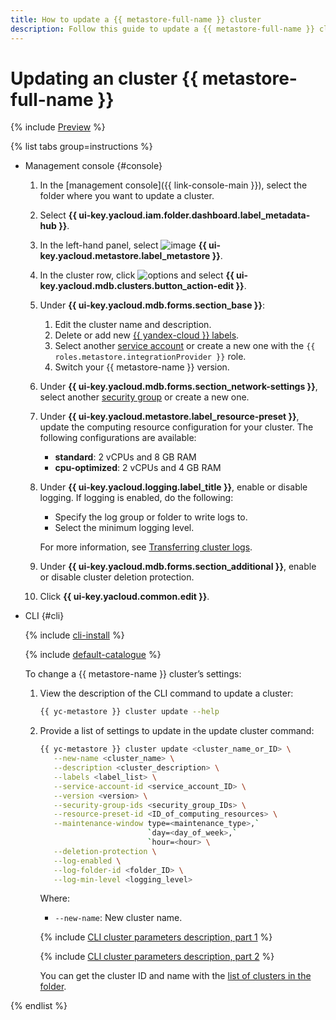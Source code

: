 ```yaml
---
title: How to update a {{ metastore-full-name }} cluster
description: Follow this guide to update a {{ metastore-full-name }} cluster.
---
```


# Updating an cluster {{ metastore-full-name }}

{% include [Preview](../../../_includes/note-preview.md) %}

{% list tabs group=instructions %}

- Management console {#console}

  1. In the [management console]({{ link-console-main }}), select the folder where you want to update a cluster.
  1. Select **{{ ui-key.yacloud.iam.folder.dashboard.label_metadata-hub }}**.
  1. In the left-hand panel, select ![image](../../../_assets/console-icons/database.svg) **{{ ui-key.yacloud.metastore.label_metastore }}**.
  1. In the cluster row, click ![options](../../../_assets/console-icons/ellipsis.svg) and select **{{ ui-key.yacloud.mdb.clusters.button_action-edit }}**.
  1. Under **{{ ui-key.yacloud.mdb.forms.section_base }}**:
  
        1. Edit the cluster name and description.
        1. Delete or add new [{{ yandex-cloud }} labels](../../../resource-manager/concepts/labels.md).
        1. Select another [service account](../../../iam/concepts/users/service-accounts.md) or create a new one with the `{{ roles.metastore.integrationProvider }}` role.
        1. Switch your {{ metastore-name }} version.

  1. Under **{{ ui-key.yacloud.mdb.forms.section_network-settings }}**, select another [security group](configure-security-group.md) or create a new one.
  1. Under **{{ ui-key.yacloud.metastore.label_resource-preset }}**, update the computing resource configuration for your cluster. The following configurations are available:

        * **standard**: 2 vCPUs and 8 GB RAM
        * **cpu-optimized**: 2 vCPUs and 4 GB RAM

  1. Under **{{ ui-key.yacloud.logging.label_title }}**, enable or disable logging. If logging is enabled, do the following:
      * Specify the log group or folder to write logs to.
      * Select the minimum logging level. 
      
      For more information, see [Transferring cluster logs](logging.md).
  1. Under **{{ ui-key.yacloud.mdb.forms.section_additional }}**, enable or disable cluster deletion protection.
  1. Click **{{ ui-key.yacloud.common.edit }}**.

- CLI {#cli}

  {% include [cli-install](../../../_includes/cli-install.md) %}

  {% include [default-catalogue](../../../_includes/default-catalogue.md) %}

  To change a {{ metastore-name }} cluster’s settings:

  1. View the description of the CLI command to update a cluster:
 
      ```bash
      {{ yc-metastore }} cluster update --help
      ```

  1. Provide a list of settings to update in the update cluster command:

      ```bash
      {{ yc-metastore }} cluster update <cluster_name_or_ID> \
         --new-name <cluster_name> \
         --description <cluster_description> \
         --labels <label_list> \
         --service-account-id <service_account_ID> \
         --version <version> \
         --security-group-ids <security_group_IDs> \
         --resource-preset-id <ID_of_computing_resources> \
         --maintenance-window type=<maintenance_type>,`
                              `day=<day_of_week>,`
                              `hour=<hour> \
         --deletion-protection \
         --log-enabled \
         --log-folder-id <folder_ID> \
         --log-min-level <logging_level>
      ```
      Where:

      * `--new-name`: New cluster name.

      {% include [CLI cluster parameters description, part 1](../../../_includes/metadata-hub/metastore-cluster-parameters-cli-part-1.md) %}

      {% include [CLI cluster parameters description, part 2](../../../_includes/metadata-hub/metastore-cluster-parameters-cli-part-2.md) %}

      You can get the cluster ID and name with the [list of clusters in the folder](cluster-list.md#list-clusters).


{% endlist %}
